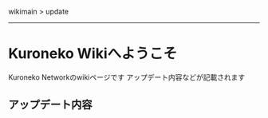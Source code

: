 
wikimain > update

---

# Kuroneko Wikiへようこそ
Kuroneko Networkのwikiページです
アップデート内容などが記載されます

## アップデート内容
